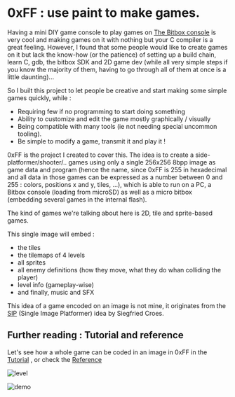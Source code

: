 # 0xFF : use paint to make games.

Having a mini DIY game console to play games on [The Bitbox console](https://github.com/makapuf/bitbox) is very cool and making games on it with nothing but your C compiler is a great feeling. However, I found that some people would like to create games on it but lack the know-how (or the patience) of setting up a build chain, learn C, gdb, the bitbox SDK and 2D game dev (while all very simple steps if you know the majority of them, having to go through all of them at once is a little daunting)... 

So I built this project to let people be creative and start making some simple games quickly, while : 

 - Requiring few if no programming to start doing something
 - Ability to customize and edit the game mostly graphically / visually
 - Being compatible with many tools (ie not needing special uncommon tooling).
 - Be simple to modify a game, transmit it and play it !

0xFF is the project I created to cover this. The idea is to create a side-platformer/shooter/.. games using only a single 256x256 8bpp image as game data and program (hence the name, since 0xFF is 255 in hexadecimal and all data in those games can be expressed as a number between 0 and 255 : colors, positions x and y, tiles, ...), which is able to run on a PC, a Bitbox console (loading from microSD) as well as a micro bitbox (embedding several games in the internal flash).

The kind of games we're talking about here is 2D, tile and sprite-based games.

This single image will embed : 

 - the tiles
 - the tilemaps of 4 levels
 - all sprites
 - all enemy definitions (how they move, what they do whan colliding the player)
 - level info (gameplay-wise)
 - and finally, music and SFX 

This idea of a game encoded on an image is not mine, it originates from the [SIP](http://siegfriedcroes.com/sip/) (Single Image Platformer) idea by Siegfried Croes.

## Further reading : Tutorial and reference

Let's see how a whole game can be coded in an image in 0xFF in the [Tutorial](TUTORIAL.md) , or check the [Reference](REFERENCE.md)


![level](0xff_level.png)

![demo](0xff_demo.gif)

